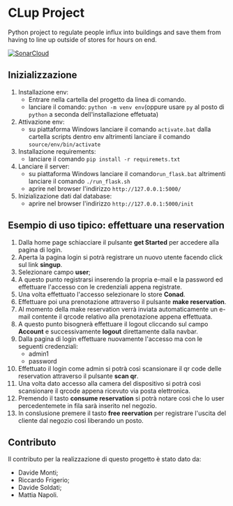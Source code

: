 # CLup Project

Python project to regulate people influx into buildings and save them from having to line up outside of stores for hours
on end.

[![SonarCloud](https://sonarcloud.io/images/project_badges/sonarcloud-white.svg)](https://sonarcloud.io/summary/new_code?id=UnimibSoftEngCourse2022_progetto-clup-1-gruppo-clup-1)

## Inizializzazione 

1. Installazione env: 
     - Entrare nella cartella del progetto da linea di comando.
     - lanciare il comando: `python -m venv env`(oppure usare `py` al posto di `python` a seconda dell'installazione effetuata)
2. Attivazione env: 
     - su piattaforma Windows lanciare il comando `activate.bat` dalla cartella scripts dentro env altrimenti lanciare il comando `source/env/bin/activate`
3. Installazione requirements:
     - lanciare il comando `pip install -r requiremets.txt`
4. Lanciare il server:
     - su piattaforma Windows lanciare il comando`run_flask.bat` altrimenti lanciare il comando `./run_flask.sh`
     - aprire nel browser l'indirizzo `http://127.0.0.1:5000/`
5. Inizializazione dati dal database:
     - aprire nel browser l'indirizzo `http://127.0.0.1:5000/init`
     
## Esempio di uso tipico: effettuare una reservation
1. Dalla home page schiacciare il pulsante **get Started** per accedere alla pagina di login.
2. Aperta la pagina login si potrà registrare un nuovo utente facendo click sul link **singup**.
3. Selezionare campo **user**;
4. A questo punto registrarsi inserendo la propria e-mail e la password ed effettuare l'accesso con le credenziali
appena registrate.
5. Una volta effettuato l'accesso selezionare lo store **Conad**. 
6. Effettuare poi una prenotazione attraverso il pulsante **make reservation**.
7. Al momento della make reservation verrà inviata automaticamente un e-mail contente il qrcode relativo alla prenotazione appena effettuata.
8. A questo punto bisognerà effettuare il logout cliccando sul campo **Account** e successivamente **logout** direttamente dalla navbar.
9. Dalla pagina di login effettuare  nuovamente l'accesso ma con le seguenti credenziali:
   - admin1
   - password
10. Effettuato il login come admin si potrà così scansionare il qr code delle reservation attraverso il pulsante **scan qr**.
11. Una volta dato accesso alla camera del dispositivo si potrà così scansionare il qrcode appena ricevuto via posta elettronica.
12. Premendo il tasto **consume reservation** si potrà notare così che lo user percedentemete in fila sarà inserito nel negozio.
13. In conslusione premere il tasto **free reervation** per registrare l'uscita del cliente dal negozio così liberando un posto.

## Contributo
Il contributo per la realizzazione di questo progetto è stato dato da:
- Davide Monti;
- Riccardo Frigerio;
- Davide Soldati;
- Mattia Napoli.












